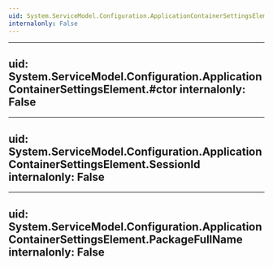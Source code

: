 ```yaml
---
uid: System.ServiceModel.Configuration.ApplicationContainerSettingsElement
internalonly: False
---
```


---
uid: System.ServiceModel.Configuration.ApplicationContainerSettingsElement.#ctor
internalonly: False
---

---
uid: System.ServiceModel.Configuration.ApplicationContainerSettingsElement.SessionId
internalonly: False
---

---
uid: System.ServiceModel.Configuration.ApplicationContainerSettingsElement.PackageFullName
internalonly: False
---
